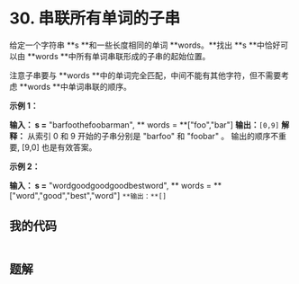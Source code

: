 # 30. 串联所有单词的子串
给定一个字符串 **s **和一些长度相同的单词 **words。**找出 **s **中恰好可以由 **words **中所有单词串联形成的子串的起始位置。

注意子串要与 **words **中的单词完全匹配，中间不能有其他字符，但不需要考虑 **words **中单词串联的顺序。

 

**示例 1：**

**输入：
  s =** "barfoothefoobarman",
**  words = **["foo","bar"]
**输出：**`[0,9]`
**解释：**
从索引 0 和 9 开始的子串分别是 "barfoo" 和 "foobar" 。
输出的顺序不重要, [9,0] 也是有效答案。


**示例 2：**

**输入：
  s =** "wordgoodgoodgoodbestword",
**  words = **["word","good","best","word"]
`**输出：**[]`


## 我的代码
```c++
```
> 

## 题解
